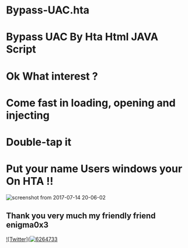 # Bypass-UAC.hta
# Bypass UAC By Hta Html  JAVA Script 
# Ok What interest ?
# Come fast in loading, opening and injecting
# Double-tap it

# Put your name Users windows your On HTA !!
![screenshot from 2017-07-14 20-06-02](https://user-images.githubusercontent.com/25440152/28231045-6796076a-68b7-11e7-9f53-d97283e56311.png)

## Thank you very much my friendly friend enigma0x3 
[![Twitter](![6264733](https://user-images.githubusercontent.com/25440152/28231253-7174bfd2-68b8-11e7-9fdf-057ea61d8381.jpeg)
](https://twitter.com/enigma0x3/)
